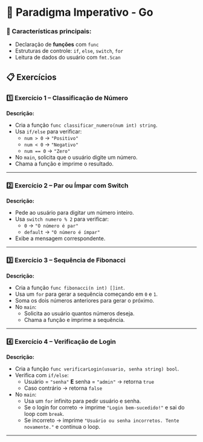 # 🐹 Paradigma Imperativo - Go

### 🔑 Características principais:
- Declaração de **funções** com `func`  
- Estruturas de controle: `if`, `else`, `switch`, `for`  
- Leitura de dados do usuário com `fmt.Scan`  

## 📋 Exercícios

### 1️⃣ Exercício 1 – Classificação de Número
**Descrição:**  
- Cria a função `func classificar_numero(num int) string`.  
- Usa `if/else` para verificar:  
  - `num > 0` → `"Positivo"`  
  - `num < 0` → `"Negativo"`  
  - `num == 0` → `"Zero"`  
- No `main`, solicita que o usuário digite um número.  
- Chama a função e imprime o resultado.

---

### 2️⃣ Exercício 2 – Par ou Ímpar com Switch
**Descrição:**  
- Pede ao usuário para digitar um número inteiro.  
- Usa `switch numero % 2` para verificar:  
  - `0` → `"O número é par"`  
  - `default` → `"O número é ímpar"`  
- Exibe a mensagem correspondente.

---

### 3️⃣ Exercício 3 – Sequência de Fibonacci
**Descrição:**  
- Cria a função `func fibonacci(n int) []int`.  
- Usa um `for` para gerar a sequência começando em `0` e `1`.  
- Soma os dois números anteriores para gerar o próximo.  
- No `main`:  
  - Solicita ao usuário quantos números deseja.  
  - Chama a função e imprime a sequência.  

---

### 4️⃣ Exercício 4 – Verificação de Login
**Descrição:**  
- Cria a função `func verificarLogin(usuario, senha string) bool`.  
- Verifica com `if/else`:  
  - Usuário = `"senha"` **E** senha = `"admin"` → retorna `true`  
  - Caso contrário → retorna `false`  
- No `main`:  
  - Usa um `for` infinito para pedir usuário e senha.  
  - Se o login for correto → imprime `"Login bem-sucedido!"` e sai do loop com `break`.  
  - Se incorreto → imprime `"Usuário ou senha incorretos. Tente novamente."` e continua o loop.

---